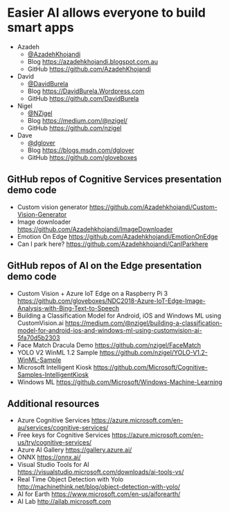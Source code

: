 # Easier AI allows everyone to build smart apps
* Azadeh
  * [@AzadehKhojandi](https://twitter.com/AzadehKhojandi) 
  * Blog https://azadehkhojandi.blogspot.com.au
  * GitHub https://github.com/AzadehKhojandi
* David
  * [@DavidBurela](https://twitter.com/DavidBurela)
  * Blog https://DavidBurela.Wordpress.com
  * GitHub https://github.com/DavidBurela
* Nigel
  * [@NZigel](https://twitter.com/NZigel)
  * Blog https://medium.com/@nzigel/
  * GitHub https://github.com/nzigel
* Dave
  * [@dglover](https://twitter.com/dglover)
  * Blog https://blogs.msdn.com/dglover 
  * GitHub https://github.com/gloveboxes


## GitHub repos of Cognitive Services presentation demo code
* Custom vision generator https://github.com/Azadehkhojandi/Custom-Vision-Generator
* Image downloader https://github.com/Azadehkhojandi/ImageDownloader
* Emotion On Edge https://github.com/Azadehkhojandi/EmotionOnEdge
* Can I park here? https://github.com/Azadehkhojandi/CanIParkhere

## GitHub repos of AI on the Edge presentation demo code
* Custom Vision + Azure IoT Edge on a Raspberry Pi 3 https://github.com/gloveboxes/NDC2018-Azure-IoT-Edge-Image-Analysis-with-Bing-Text-to-Speech
* Building a Classification Model for Android, iOS and Windows ML using CustomVision.ai https://medium.com/@nzigel/building-a-classification-model-for-android-ios-and-windows-ml-using-customvision-ai-5fa70d5b2303
* Face Match Dracula Demo https://github.com/nzigel/FaceMatch 
* YOLO V2 WinML 1.2 Sample https://github.com/nzigel/YOLO-V1.2-WinML-Sample
* Microsoft Intelligent Kiosk https://github.com/Microsoft/Cognitive-Samples-IntelligentKiosk
* Windows ML https://github.com/Microsoft/Windows-Machine-Learning

## Additional resources

* Azure Cognitive Services https://azure.microsoft.com/en-au/services/cognitive-services/
* Free keys for Cognitive Services https://azure.microsoft.com/en-us/try/cognitive-services/
* Azure AI Gallery https://gallery.azure.ai/
* ONNX https://onnx.ai/
* Visual Studio Tools for AI https://visualstudio.microsoft.com/downloads/ai-tools-vs/
* Real Time Object Detection with Yolo http://machinethink.net/blog/object-detection-with-yolo/ 
* AI for Earth https://www.microsoft.com/en-us/aiforearth/
* AI Lab http://ailab.microsoft.com
